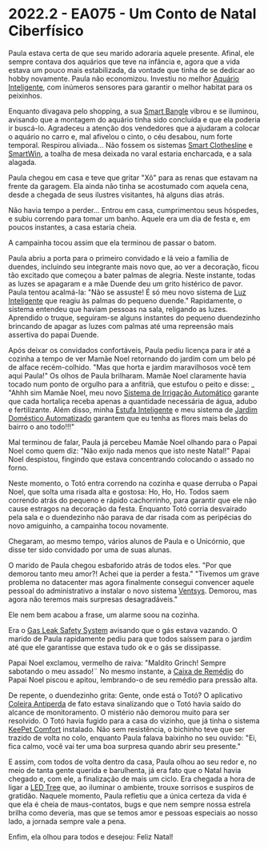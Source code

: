 # 2022.2 - EA075 - Um Conto de Natal Ciberfísico

Paula estava certa de que seu marido adoraria aquele presente.
Afinal, ele sempre contava dos aquários que teve na infância e, agora que a vida estava um pouco mais estabilizada, da vontade que tinha de se dedicar ao hobby novamente.
Paula não economizou. Investiu no melhor [Aquário Inteligente](https://github.com/pdpcosta/ea075/blob/main/2022.2/Aquario_Inteligente/ea075-E1.md), com inúmeros sensores para garantir o melhor habitat para os peixinhos.

Enquanto divagava pelo shopping, a sua [Smart Bangle](https://github.com/pdpcosta/ea075/tree/main/2022.2/smart_bangle) vibrou e se iluminou, avisando que a montagem do aquário tinha sido concluída e que ela poderia ir buscá-lo.
Agradeceu a atenção dos vendedores que a ajudaram a colocar o aquário no carro e, mal afivelou o cinto, o céu desabou, num forte temporal.
Respirou aliviada...
Não fossem os sistemas [Smart Clothesline](https://github.com/pdpcosta/ea075/blob/main/2022.2/SmartClothesline/SmartClothesline.md) e [SmartWin](https://github.com/pdpcosta/ea075/tree/main/2022.2/SmartWin), a toalha de mesa deixada no varal estaria encharcada, e a sala alagada.

Paula chegou em casa e teve que gritar "Xô" para as renas que estavam na frente da garagem. 
Ela ainda não tinha se acostumado com aquela cena, desde a chegada de seus ilustres visitantes, há alguns dias atrás.

Não havia tempo a perder... Entrou em casa, cumprimentou seus hóspedes, e subiu correndo para tomar um banho. Aquele era um dia de festa e, em poucos instantes, a casa estaria cheia.

A campainha tocou assim que ela terminou de passar o batom.

Paula abriu a porta para o primeiro convidado e lá veio a família de duendes, incluindo seu integrante mais novo que, ao ver a decoração, ficou tão excitado que começou a bater palmas de alegria. Neste instante, todas as luzes se apagaram e a mãe Duende deu um grito histérico de pavor.
Paula tentou acalmá-la: "Não se assuste! É só meu novo sistema de [Luz Inteligente](https://github.com/pdpcosta/ea075/tree/main/2022.2/luz%20inteligente) que reagiu às palmas do pequeno duende." 
Rapidamente, o sistema entendeu que haviam pessoas na sala, religando as luzes. Aprendido o truque, seguiram-se alguns instantes do pequeno duendezinho brincando de apagar as luzes com palmas até uma repreensão mais assertiva do papai Duende.

Após deixar os convidados confortáveis, Paula pediu licença para ir até a cozinha a tempo de ver Mamãe Noel retornando do jardim com um belo pé de alface recém-colhido.
"Mas que horta e jardim maravilhosos você tem aqui Paula!" 
Os olhos de Paula brilharam. Mamãe Noel claramente havia tocado num ponto de orgulho para a anfitriã, que estufou o peito e disse:
_ "Ahhh sim Mamãe Noel, meu novo [Sistema de Irrigação Automático](https://github.com/pdpcosta/ea075/tree/main/2022.2/irrigador-horta) garante que cada hortaliça receba apenas a quantidade necessária de água, adubo e fertilizante. Além disso, minha [Estufa Inteligente](https://github.com/pdpcosta/ea075/tree/main/2022.2/Estufa%20Inteligente) e meu sistema de [Jardim Doméstico Automatizado](https://github.com/pdpcosta/ea075/tree/main/2022.2/Jardim%20Domestico%20Automatizado) garantem que eu tenha as flores mais belas do bairro o ano todo!!!"

Mal terminou de falar, Paula já percebeu Mamãe Noel olhando para o Papai Noel como quem diz: "Não exijo nada menos que isto neste Natal!"
Papai Noel despistou, fingindo que estava concentrando colocando o assado no forno.

Neste momento, o Totó entra correndo na cozinha e quase derruba o Papai Noel, que solta uma risada alta e gostosa: Ho, Ho, Ho. Todos saem correndo atrás do pequeno e rápido cachorrinho, para garantir que ele não cause estragos na decoração da festa. Enquanto Totó corria desvairado pela sala e o duendezinho não parava de dar risada com as peripécias do novo amiguinho, a campainha tocou novamente.

Chegaram, ao mesmo tempo, vários alunos de Paula e o Unicórnio, que disse ter sido convidado por uma de suas alunas. 

O marido de Paula chegou esbaforido atrás de todos eles. 
"Por que demorou tanto meu amor?! Achei que ia perder a festa."
"Tivemos um grave problema no datacenter mas agora finalmente consegui convencer aquele pessoal do administrativo a instalar o novo sistema [Ventsys](https://github.com/pdpcosta/ea075/tree/main/2022.2/ventsys). Demorou, mas agora não teremos mais surpresas desagradáveis."

Ele nem bem acabou a frase, um alarme soou na cozinha. 

Era o [Gas Leak Safety System](https://github.com/vtrsa/ea075/tree/main/2022.2/Gas%20Leak%20Safety%20System) avisando que o gás estava vazando. 
O marido de Paula rapidamente pediu para que todos saíssem para o jardim até que ele garantisse que estava tudo ok e o gás se dissipasse.

Papai Noel exclamou, vermelho de raiva: "Maldito Grinch! Sempre sabotando o meu assado!¨
No mesmo instante, a [Caixa de Remédio](https://github.com/pdpcosta/ea075/tree/main/2022.2/caixaDeRemedio) do Papai Noel piscou e apitou, lembrando-o de seu remédio para pressão alta.

De repente, o duendezinho grita: Gente, onde está o Totó?
O aplicativo [Coleira Antiperda](https://github.com/pdpcosta/ea075/tree/main/2022.2/Coleira-antiperda) de fato estava sinalizando que o Totó havia saído do alcance de monitoramento.
O mistério não demorou muito para ser resolvido. O Totó havia fugido para a casa do vizinho, que já tinha o sistema [KeePet Comfort](https://github.com/pdpcosta/ea075/tree/main/2022.2/KeePet_Comfort) instalado.
Não sem resistência, o bichinho teve que ser trazido de volta no colo, enquanto Paula falava baixinho no seu ouvido: "Ei, fica calmo, você vai ter uma boa surpresa quando abrir seu presente."

E assim, com todos de volta dentro da casa, Paula olhou ao seu redor e, no meio de tanta gente querida e barulhenta, já era fato que o Natal havia chegado e, com ele, a finalização de mais um ciclo.
Era chegada a hora de ligar a [LED Tree](https://github.com/pdpcosta/ea075/tree/main/2022.2/LED_tree) que, ao iluminar o ambiente, trouxe sorrisos e suspiros de gratidão.
Naquele momento, Paula refletiu que a única certeza da vida é que ela é cheia de maus-contatos, bugs e que nem sempre nossa estrela brilha como deveria, mas que se temos amor e pessoas especiais ao nosso lado, a jornada sempre vale a pena.

Enfim, ela olhou para todos e desejou: Feliz Natal!
